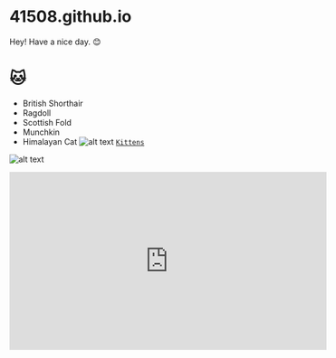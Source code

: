 # 41508.github.io
Hey! Have a nice day. 😊
# 🐱
- British Shorthair
- Ragdoll
- Scottish Fold
- Munchkin
- Himalayan Cat
	![alt text](https://mediaproxy.salon.com/width/1200/height/675/https://media.salon.com/2022/05/cats-party-0516221.jpg)
[`Kittens`](https://tenor.com/search/baby-kitten-gifs)

![alt text](https://www.hallvet.com.au/wp-content/uploads/2018/10/27fe86f3a871f8d77f76fab7bc1f5f89-400x200.jpg)
<iframe width="560" height="315" src="https://www.youtube.com/embed/vGlAgdSjmkE" title="YouTube video player" frameborder="0" allow="accelerometer; autoplay; clipboard-write; encrypted-media; gyroscope; picture-in-picture" allowfullscreen></iframe>
